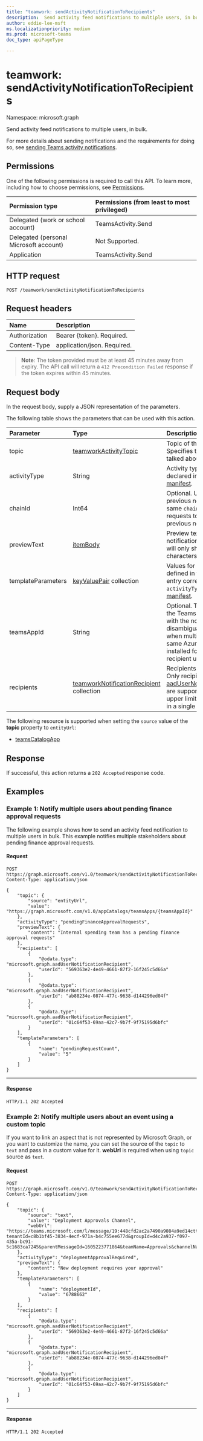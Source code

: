 ```yaml
---
title: "teamwork: sendActivityNotificationToRecipients"
description:  Send activity feed notifications to multiple users, in bulk.
author: eddie-lee-msft
ms.localizationpriority: medium
ms.prod: microsoft-teams
doc_type: apiPageType

---
```


# teamwork: sendActivityNotificationToRecipients

Namespace: microsoft.graph

Send activity feed notifications to multiple users, in bulk. 

For more details about sending notifications and the requirements for doing so, see
[sending Teams activity notifications](/graph/teams-send-activityfeednotifications).

## Permissions

One of the following permissions is required to call this API. To learn more, including how to choose permissions, see [Permissions](/graph/permissions-reference).

| Permission type                        | Permissions (from least to most privileged) |
| :------------------------------------- | :------------------------------------------ |
| Delegated (work or school account)     | TeamsActivity.Send                          |
| Delegated (personal Microsoft account) | Not Supported.                              |
| Application                            | TeamsActivity.Send                          |

## HTTP request

<!-- {
  "blockType": "ignored"
}
-->

``` http
POST /teamwork/sendActivityNotificationToRecipients
```

## Request headers

| Name          | Description                 |
| :------------ | :-------------------------- |
| Authorization | Bearer {token}. Required.   |
| Content-Type  | application/json. Required. |

> **Note**: The token provided must be at least 45 minutes away from expiry. The API call will return a `412 Precondition Failed` response if the token expires within 45 minutes.

## Request body

In the request body, supply a JSON representation of the parameters.

The following table shows the parameters that can be used with this action.

| Parameter          | Type                                                         | Description                                                  |
| :----------------- | :----------------------------------------------------------- | :----------------------------------------------------------- |
| topic              | [teamworkActivityTopic](../resources/teamworkactivitytopic.md) | Topic of the notification. Specifies the resource being talked about. |
| activityType       | String                                                       | Activity type. This must be declared in the [Teams app manifest](/microsoftteams/platform/overview). |
| chainId            | Int64                                                        | Optional. Used to override a previous notification. Use the same `chainId` in subsequent requests to override the previous notification. |
| previewText        | [itemBody](../resources/itembody.md)                         | Preview text for the notification. Microsoft Teams will only show first 150 characters. |
| templateParameters | [keyValuePair](../resources/keyvaluepair.md) collection      | Values for template variables defined in the activity feed entry corresponding to `activityType` in [Teams app manifest](/microsoftteams/platform/overview). |
| teamsAppId         | String                                                       | Optional. Teams app ID of the Teams app associated with the notification. Used to disambiguate installed apps when multiple apps with the same Azure AD app ID are installed for the same recipient user. |
| recipients         | [teamworkNotificationRecipient](../resources/teamworknotificationrecipient.md) collection | Recipients of the notification. Only recipients of type [aadUserNotificationRecipient](../resources/aadusernotificationrecipient.md) are supported. There is an upper limit of 100 recipients in a single request. |

The following resource is supported when setting the `source` value of the **topic** property to `entityUrl`:

- [teamsCatalogApp](../resources/teamscatalogapp.md)

## Response

If successful, this action returns a `202 Accepted` response code.

## Examples

### Example 1: Notify multiple users about pending finance approval requests

The following example shows how to send an activity feed notification to multiple users in bulk. This example notifies multiple stakeholders about pending finance approval requests.

#### Request
<!-- {
  "blockType": "request",
  "name": "teamworksendactivitynotificationtorecipients1"
}-->

``` http
POST https://graph.microsoft.com/v1.0/teamwork/sendActivityNotificationToRecipients
Content-Type: application/json

{
    "topic": {
        "source": "entityUrl",
        "value": "https://graph.microsoft.com/v1.0/appCatalogs/teamsApps/{teamsAppId}"
    },
    "activityType": "pendingFinanceApprovalRequests",
    "previewText": {
        "content": "Internal spending team has a pending finance approval requests"
    },
    "recipients": [
    	{
        	"@odata.type": "microsoft.graph.aadUserNotificationRecipient",
        	"userId": "569363e2-4e49-4661-87f2-16f245c5d66a"
    	},
    	{
        	"@odata.type": "microsoft.graph.aadUserNotificationRecipient",
        	"userId": "ab88234e-0874-477c-9638-d144296ed04f"
    	},
    	{
        	"@odata.type": "microsoft.graph.aadUserNotificationRecipient",
        	"userId": "01c64f53-69aa-42c7-9b7f-9f75195d6bfc"
    	}
    ],
    "templateParameters": [
        {
            "name": "pendingRequestCount",
            "value": "5"
        }
    ] 
}
```

---


#### Response

<!-- {
  "blockType": "response",
  "truncated": false
}
-->

``` http
HTTP/1.1 202 Accepted
```

### Example 2: Notify multiple users about an event using a custom topic

If you want to link an aspect that is not represented by Microsoft Graph, or you want to customize the name, you can set the source of the `topic` to `text` and pass in a custom value for it. **webUrl** is required when using `topic` source as `text`.

#### Request

<!-- {
  "blockType": "request",
  "name": "teamworksendactivitynotificationtorecipients2"
}-->

``` http
POST https://graph.microsoft.com/v1.0/teamwork/sendActivityNotificationToRecipients
Content-Type: application/json

{
    "topic": {
        "source": "text",
        "value": "Deployment Approvals Channel",
        "webUrl": "https://teams.microsoft.com/l/message/19:448cfd2ac2a7490a9084a9ed14cttr78c@thread.skype/1605223780000?tenantId=c8b1bf45-3834-4ecf-971a-b4c755ee677d&groupId=d4c2a937-f097-435a-bc91-5c1683ca7245&parentMessageId=1605223771864&teamName=Approvals&channelName=Azure%20DevOps&createdTime=1605223780000"
    },
    "activityType": "deploymentApprovalRequired",
    "previewText": {
        "content": "New deployment requires your approval"
    },
    "templateParameters": [
        {
            "name": "deploymentId",
            "value": "6788662"
        }
    ],
    "recipients": [
    	{
        	"@odata.type": "microsoft.graph.aadUserNotificationRecipient",
        	"userId": "569363e2-4e49-4661-87f2-16f245c5d66a"
    	},
    	{
        	"@odata.type": "microsoft.graph.aadUserNotificationRecipient",
        	"userId": "ab88234e-0874-477c-9638-d144296ed04f"
    	},
    	{
        	"@odata.type": "microsoft.graph.aadUserNotificationRecipient",
        	"userId": "01c64f53-69aa-42c7-9b7f-9f75195d6bfc"
    	}
    ]
}
```

---


#### Response

<!-- {
  "blockType": "response",
  "truncated": false
}
-->


``` http
HTTP/1.1 202 Accepted
```
